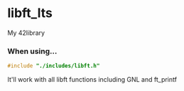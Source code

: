 # libft_lts
My 42library

### When using...
```c
#include "./includes/libft.h"
```
It'll work with all libft functions including GNL and ft_printf  
